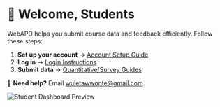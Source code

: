 # 👋 Welcome, Students

WebAPD helps you submit course data and feedback efficiently. Follow these steps:

1. **Set up your account** → [Account Setup Guide](/2-students/setup-account)
2. **Log in** → [Login Instructions](/2-students/login-instructions)
3. **Submit data** → [Quantitative/Survey Guides](/2-students/quantitative-survey-guide)

🔹 **Need help?** Email [wuletawwonte@gmail.com](mailto:wuletawwonte@gmail.com).

![Student Dashboard Preview](/screenshots/student-dashboard.png)

